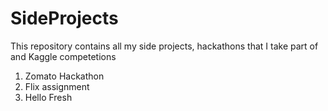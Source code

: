 # SideProjects

This repository contains all my side projects, hackathons that I take part of and Kaggle competetions

1. Zomato Hackathon
2. Flix assignment
3. Hello Fresh
